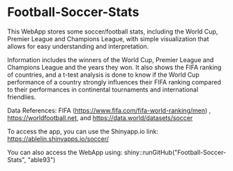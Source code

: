 # Football-Soccer-Stats
This WebApp stores some soccer/football stats, including the World Cup, Premier League and Champions League, with simple visualization that allows for easy understanding and interpretation. 

Information includes the winners of the World Cup, Premier League and Champions League and the years they won. It also shows the FIFA ranking of countries, and a t-test analysis is done to know if the World Cup performance of a country strongly influences their FIFA ranking compared to their performances in continental tournaments and international friendlies.

Data References: FIFA (https://www.fifa.com/fifa-world-ranking/men) , https://worldfootball.net, and https://data.world/datasets/soccer

To access the app, you can use the Shinyapp.io link:
https://ablelin.shinyapps.io/soccer/

You can also access the WebApp using:
shiny::runGitHub("Football-Soccer-Stats", "able93")
